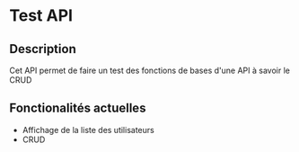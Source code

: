# Test API

## Description
 Cet API permet de faire un test des fonctions de bases d'une API à savoir le CRUD

## Fonctionalités actuelles
* Affichage de la liste des utilisateurs
* CRUD
